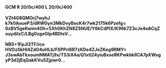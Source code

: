 #### GCM R 20/0c/400 L 20/0c/400
**VZt4G8QMOrj7wyhJ**<br/>**k7k0AoueP3/dRWGyn3MkDvyBocK4r7wk2175k6Pzefg=**<br/>**0zBV5geKwim4Oh+5Xh0KhZN8ZSNUE/Y6kCdPlX/K96k7Z3cJe4oACqZouydiIzC/LBg0zgeGIp4BDtsV...**<br/><br/>
**NB5+1FpJI3TF/ico**<br/>**HVOzSkHl4ZdO4uHLb/FSPPri6R7zKDe4ZJeZKeg9RMY=**<br/>**J3swAbTkxoumNMATj9x/T53iX4a/Q1xtI24yiuBxseRKPwkbkIICA7pXWsgyP3d2jEqQakKVu5Zjpwr0...**